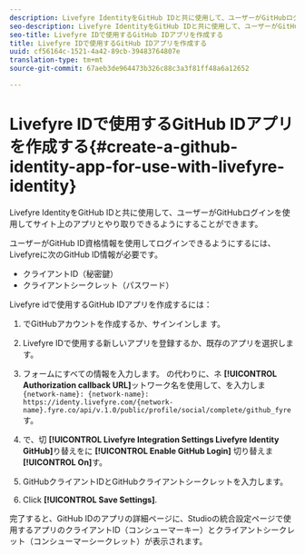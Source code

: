 ```yaml
---
description: Livefyre IdentityをGitHub IDと共に使用して、ユーザーがGitHubログインを使用してサイト上のアプリとやり取りできるようにすることができます。
seo-description: Livefyre IdentityをGitHub IDと共に使用して、ユーザーがGitHubログインを使用してサイト上のアプリとやり取りできるようにすることができます。
seo-title: Livefyre IDで使用するGitHub IDアプリを作成する
title: Livefyre IDで使用するGitHub IDアプリを作成する
uuid: cf56164c-1521-4a42-89cb-39483764807e
translation-type: tm+mt
source-git-commit: 67aeb3de964473b326c88c3a3f81ff48a6a12652

---
```



# Livefyre IDで使用するGitHub IDアプリを作成する{#create-a-github-identity-app-for-use-with-livefyre-identity}

Livefyre IdentityをGitHub IDと共に使用して、ユーザーがGitHubログインを使用してサイト上のアプリとやり取りできるようにすることができます。

ユーザーがGitHub ID資格情報を使用してログインできるようにするには、Livefyreに次のGitHub ID情報が必要です。

* クライアントID（秘密鍵）
* クライアントシークレット（パスワード）

Livefyre idで使用するGitHub IDアプリを作成するには：

1. でGitHubアカウントを作成するか、サインインしま [](https://github.com/settings/developers)す。
1. Livefyre IDで使用する新しいアプリを登録するか、既存のアプリを選択します。
1. フォームにすべての情報を入力します。 の代わりに、ネ **[!UICONTROL Authorization callback URL]**&#x200B;ットワーク名を使用して、を入力しま `{network-name}: {network-name}: https://identy.livefyre.com/{network-name}.fyre.co/api/v.1.0/public/profile/social/complete/github_fyre`す。

1. で、切 **[!UICONTROL Livefyre Integration Settings Livefyre Identity GitHub]**&#x200B;り替えをに **[!UICONTROL Enable GitHub Login]** 切り替えま **[!UICONTROL On]**&#x200B;す。

1. GitHubクライアントIDとGitHubクライアントシークレットを入力します。
1. Click **[!UICONTROL Save Settings]**.

完了すると、GitHub IDのアプリの詳細ページに、Studioの統合設定ページで使用するアプリのクライアントID（コンシューマーキー）とクライアントシークレット（コンシューマーシークレット）が表示されます。
